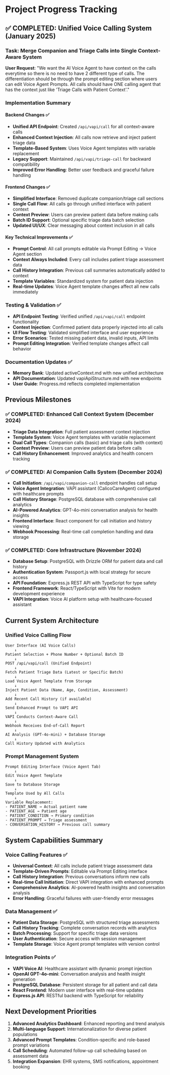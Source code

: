 # Project Progress Tracking

## ✅ COMPLETED: Unified Voice Calling System (January 2025)

### Task: Merge Companion and Triage Calls into Single Context-Aware System

**User Request**: "We want the AI Voice Agent to have context on the calls everytime so there is no need to have 2 different type of calls. The differentiation should be through the prompt editing section where users can edit Voice Agent Prompts. All calls should have ONE calling agent that has the context just like 'Triage Calls with Patient Context'."

### Implementation Summary

#### Backend Changes ✅
- **Unified API Endpoint**: Created `/api/vapi/call` for all context-aware calls
- **Enhanced Context Injection**: All calls now retrieve and inject patient triage data
- **Template-Based System**: Uses Voice Agent templates with variable replacement
- **Legacy Support**: Maintained `/api/vapi/triage-call` for backward compatibility
- **Improved Error Handling**: Better user feedback and graceful failure handling

#### Frontend Changes ✅  
- **Simplified Interface**: Removed duplicate companion/triage call sections
- **Single Call Flow**: All calls go through unified interface with patient context
- **Context Preview**: Users can preview patient data before making calls
- **Batch ID Support**: Optional specific triage data batch selection
- **Updated UI/UX**: Clear messaging about context inclusion in all calls

#### Key Technical Improvements ✅
- **Prompt Control**: All call prompts editable via Prompt Editing → Voice Agent section
- **Context Always Included**: Every call includes patient triage assessment data
- **Call History Integration**: Previous call summaries automatically added to context
- **Template Variables**: Standardized system for patient data injection
- **Real-time Updates**: Voice Agent template changes affect all new calls immediately

### Testing & Validation ✅
- **API Endpoint Testing**: Verified unified `/api/vapi/call` endpoint functionality
- **Context Injection**: Confirmed patient data properly injected into all calls
- **UI Flow Testing**: Validated simplified interface and user experience
- **Error Scenarios**: Tested missing patient data, invalid inputs, API limits
- **Prompt Editing Integration**: Verified template changes affect call behavior

### Documentation Updates ✅
- **Memory Bank**: Updated activeContext.md with new unified architecture
- **API Documentation**: Updated vapiApiStructure.md with new endpoints
- **User Guide**: Progress.md reflects completed implementation

## Previous Milestones

### ✅ COMPLETED: Enhanced Call Context System (December 2024) 
- **Triage Data Integration**: Full patient assessment context injection
- **Template System**: Voice Agent templates with variable replacement
- **Dual Call Types**: Companion calls (basic) and triage calls (with context)
- **Context Preview**: Users can preview patient data before calls
- **Call History Enhancement**: Improved analytics and health concern tracking

### ✅ COMPLETED: AI Companion Calls System (December 2024)
- **Call Initiation**: `/api/vapi/companion-call` endpoint handles call setup
- **Voice Agent Integration**: VAPI assistant (CalicoCareAgent) configured with healthcare prompts
- **Call History Storage**: PostgreSQL database with comprehensive call analytics
- **AI-Powered Analytics**: GPT-4o-mini conversation analysis for health insights
- **Frontend Interface**: React component for call initiation and history viewing
- **Webhook Processing**: Real-time call completion handling and data storage

### ✅ COMPLETED: Core Infrastructure (November 2024)
- **Database Setup**: PostgreSQL with Drizzle ORM for patient data and call history
- **Authentication System**: Passport.js with local strategy for secure access
- **API Foundation**: Express.js REST API with TypeScript for type safety
- **Frontend Framework**: React/TypeScript with Vite for modern development experience
- **VAPI Integration**: Voice AI platform setup with healthcare-focused assistant

## Current System Architecture

### Unified Voice Calling Flow
```
User Interface (AI Voice Calls) 
    ↓
Patient Selection + Phone Number + Optional Batch ID
    ↓  
POST /api/vapi/call (Unified Endpoint)
    ↓
Fetch Patient Triage Data (Latest or Specific Batch)
    ↓
Load Voice Agent Template from Storage
    ↓
Inject Patient Data (Name, Age, Condition, Assessment)
    ↓
Add Recent Call History (if available)
    ↓
Send Enhanced Prompt to VAPI API
    ↓
VAPI Conducts Context-Aware Call
    ↓
Webhook Receives End-of-Call Report
    ↓
AI Analysis (GPT-4o-mini) + Database Storage
    ↓
Call History Updated with Analytics
```

### Prompt Management System
```
Prompt Editing Interface (Voice Agent Tab)
    ↓
Edit Voice Agent Template
    ↓
Save to Database Storage
    ↓
Template Used by All Calls
    ↓
Variable Replacement:
- PATIENT_NAME → Actual patient name
- PATIENT_AGE → Patient age  
- PATIENT_CONDITION → Primary condition
- PATIENT_PROMPT → Triage assessment
- CONVERSATION_HISTORY → Previous call summary
```

## System Capabilities Summary

### Voice Calling Features ✅
- **Universal Context**: All calls include patient triage assessment data
- **Template-Driven Prompts**: Editable via Prompt Editing interface  
- **Call History Integration**: Previous conversations inform new calls
- **Real-time Call Initiation**: Direct VAPI integration with enhanced prompts
- **Comprehensive Analytics**: AI-powered health insights and conversation analysis
- **Error Handling**: Graceful failures with user-friendly error messages

### Data Management ✅
- **Patient Data Storage**: PostgreSQL with structured triage assessments
- **Call History Tracking**: Complete conversation records with analytics
- **Batch Processing**: Support for specific triage data versions
- **User Authentication**: Secure access with session management
- **Template Storage**: Voice Agent prompt templates with version control

### Integration Points ✅
- **VAPI Voice AI**: Healthcare assistant with dynamic prompt injection
- **OpenAI GPT-4o-mini**: Conversation analysis and health insight generation  
- **PostgreSQL Database**: Persistent storage for all patient and call data
- **React Frontend**: Modern user interface with real-time updates
- **Express.js API**: RESTful backend with TypeScript for reliability

## Next Development Priorities

1. **Advanced Analytics Dashboard**: Enhanced reporting and trend analysis
2. **Multi-language Support**: Internationalization for diverse patient populations  
3. **Advanced Prompt Templates**: Condition-specific and role-based prompt variations
4. **Call Scheduling**: Automated follow-up call scheduling based on assessment data
5. **Integration Expansion**: EHR systems, SMS notifications, appointment booking 